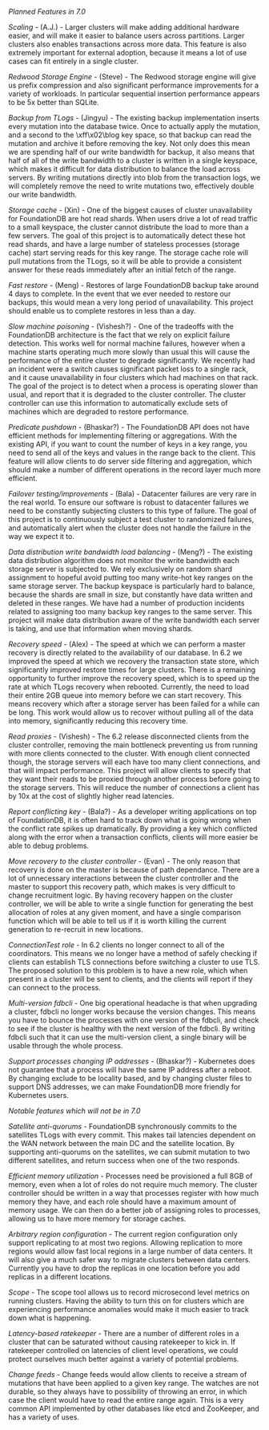 *Planned Features in 7.0*

*Scaling* - (A.J.) - Larger clusters will make adding additional hardware easier, and will make it easier to balance users across partitions. Larger clusters also enables transactions across more data. This feature is also extremely important for external adoption, because it means a lot of use cases can fit entirely in a single cluster.

*Redwood Storage Engine* - (Steve) - The Redwood storage engine will give us prefix compression and also significant performance improvements for a variety of workloads. In particular sequential insertion performance appears to be 5x better than SQLite.

*Backup from TLogs* - (Jingyu) - The existing backup implementation inserts every mutation into the database twice. Once to actually apply the mutation, and a second to the \xff\x02\blog key space, so that backup can read the mutation and archive it before removing the key. Not only does this mean we are spending half of our write bandwidth for backup, it also means that half of all of the write bandwidth to a cluster is written in a single keyspace, which makes it difficult for data distribution to balance the load across servers. By writing mutations directly into blob from the transaction logs, we will completely remove the need to write mutations two, effectively double our write bandwidth.

*Storage cache* - (Xin) - One of the biggest causes of cluster unavailability for FoundationDB are hot read shards. When users drive a lot of read traffic to a small keyspace, the cluster cannot distribute the load to more than a few servers. The goal of this project is to automatically detect these hot read shards, and have a large number of stateless processes (storage cache) start serving reads for this key range. The storage cache role will pull mutations from the TLogs, so it will be able to provide a consistent answer for these reads immediately after an initial fetch of the range.

*Fast restore* - (Meng) - Restores of large FoundationDB backup take around 4 days to complete. In the event that we ever needed to restore our backups, this would mean a very long period of unavailability. This project should enable us to complete restores in less than a day.

*Slow machine poisoning* - (Vishesh?) - One of the tradeoffs with the FoundationDB architecture is the fact that we rely on explicit failure detection. This works well for normal machine failures, however when a machine starts operating much more slowly than usual this will cause the performance of the entire cluster to degrade significantly. We recently had an incident were a switch causes significant packet loss to a single rack, and it cause unavailability in four clusters which had machines on that rack. The goal of the project is to detect when a process is operating slower than usual, and report that it is degraded to the cluster controller. The cluster controller can use this information to automatically exclude sets of machines which are degraded to restore performance.

*Predicate pushdown* - (Bhaskar?) - The FoundationDB API does not have efficient methods for implementing filtering or aggregations. With the existing API, if you want to count the number of keys in a key range, you need to send all of the keys and values in the range back to the client. This feature will allow clients to do server side filtering and aggregation, which should make a number of different operations in the record layer much more efficient.

*Failover testing/improvements* - (Bala) - Datacenter failures are very rare in the real world. To ensure our software is robust to datacenter failures we need to be constantly subjecting clusters to this type of failure. The goal of this project is to continuously subject a test cluster to randomized failures, and automatically alert when the cluster does not handle the failure in the way we expect it to.

*Data distribution write bandwidth load balancing* - (Meng?) - The existing data distribution algorithm does not monitor the write bandwidth each storage server is subjected to. We rely exclusively on random shard assignment to hopeful avoid putting too many write-hot key ranges on the same storage server. The backup keyspace is particularly hard to balance, because the shards are small in size, but constantly have data written and deleted in these ranges. We have had a number of production incidents related to assigning too many backup key ranges to the same server. This project will make data distribution aware of the write bandwidth each server is taking, and use that information when moving shards.

*Recovery speed* - (Alex) - The speed at which we can perform a master recovery is directly related to the availability of our database. In 6.2 we improved the speed at which we recovery the transaction state store, which significantly improved restore times for large clusters. There is a remaining opportunity to further improve the recovery speed, which is to speed up the rate at which TLogs recovery when rebooted. Currently, the need to load their entire 2GB queue into memory before we can start recovery. This means recovery which after a storage server has been failed for a while can be long. This work would allow us to recover without pulling all of the data into memory, significantly reducing this recovery time.

*Read proxies* - (Vishesh) - The 6.2 release disconnected clients from the cluster controller, removing the main bottleneck preventing us from running with more clients connected to the cluster. With enough client connected though, the storage servers will each have too many client connections, and that will impact performance. This project will allow clients to specify that they want their reads to be proxied through another process before going to the storage servers. This will reduce the number of connections a client has by 10x at the cost of slightly higher read latencies.

*Report conflicting key* - (Bala?) - As a developer writing applications on top of FoundationDB, it is often hard to track down what is going wrong when the conflict rate spikes up dramatically. By providing a key which conflicted along with the error when a transaction conflicts, clients will more easier be able to debug problems.

*Move recovery to the cluster controller* - (Evan) - The only reason that recovery is done on the master is because of path dependance. There are a lot of unnecessary interactions between the cluster controller and the master to support this recovery path, which makes is very difficult to change recruitment logic. By having recovery happen on the cluster controller, we will be able to write a single function for generating the best allocation of roles at any given moment, and have a single comparison function which will be able to tell us if it is worth killing the current generation to re-recruit in new locations.

*ConnectionTest role* - In 6.2 clients no longer connect to all of the coordinators. This means we no longer have a method of safely checking if clients can establish TLS connections before switching a cluster to use TLS. The proposed solution to this problem is to have a new role, which when present in a cluster will be sent to clients, and the clients will report if they can connect to the process.

*Multi-version fdbcli* - One big operational headache is that when upgrading a cluster, fdbcli no longer works because the version changes. This means you have to bounce the processes with one version of the fdbcli, and check to see if the cluster is healthy with the next version of the fdbcli. By writing fdbcli such that it can use the multi-version client, a single binary will be usable through the whole process.

*Support processes changing IP addresses* - (Bhaskar?) - Kubernetes does not guarantee that a process will have the same IP address after a reboot. By changing exclude to be locality based, and by changing cluster files to support DNS addresses, we can make FoundationDB more friendly for Kubernetes users.

*Notable features which will not be in 7.0*

*Satellite anti-quorums* - FoundationDB synchronously commits to the satellites TLogs with every commit. This makes tail latencies dependent on the WAN network between the main DC and the satellite location. By supporting anti-quorums on the satellites, we can submit mutation to two different satellites, and return success when one of the two responds.

*Efficient memory utilization* - Processes need be provisioned a full 8GB of memory, even when a lot of roles do not require much memory. The cluster controller should be written in a way that processes register with how much memory they have, and each role should have a maximum amount of memory usage. We can then do a better job of assigning roles to processes, allowing us to have more memory for storage caches.

*Arbitrary region configuration* - The current region configuration only support replicating to at most two regions. Allowing replication to more regions would allow fast local regions in a large number of data centers. It will also give a much safer way to migrate clusters between data centers. Currently you have to drop the replicas in one location before you add replicas in a different locations.

*Scope* - The scope tool allows us to record microsecond level metrics on running clusters. Having the ability to turn this on for clusters which are experiencing performance anomalies would make it much easier to track down what is happening.

*Latency-based ratekeeper* - There are a number of different roles in a cluster that can be saturated without causing ratekeeper to kick in. If ratekeeper controlled on latencies of client level operations, we could protect ourselves much better against a variety of potential problems.

*Change feeds* - Change feeds would allow clients to receive a stream of mutations that have been applied to a given key range. The watches are not durable, so they always have to possibility of throwing an error, in which case the client would have to read the entire range again. This is a very common API implemented by other databases like etcd and ZooKeeper, and has a variety of uses.
